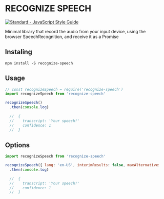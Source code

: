 # RECOGNIZE SPEECH

[![Standard - JavaScript Style Guide](https://img.shields.io/badge/code_style-standard-brightgreen.svg)](http://standardjs.com/)

Minimal library that record the audio from your input device, using the browser SpeechRecognition, and receive it as a Promise

## Instaling

```
npm install -S recognize-speech
```

## Usage

``` javascript
// const recognizeSpeech = require('recognize-speech')
import recognizeSpeech from 'recognize-speech'

recognizeSpeech()
  .then(console.log)
  
  //  {
  //    transcript: 'Your speech!'
  //    confidence: 1
  //  }
```

## Options

``` javascript
import recognizeSpeech from 'recognize-speech'

recognizeSpeech({ lang: 'en-US', interimResults: false, maxAlternatives: 1})
  .then(console.log)
  
  //  {
  //    transcript: 'Your speech!'
  //    confidence: 1
  //  }
```
